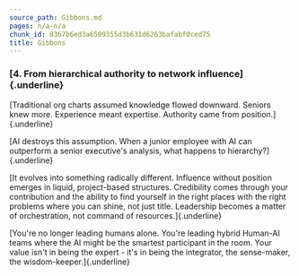 ```yaml
---
source_path: Gibbons.md
pages: n/a-n/a
chunk_id: 8367b6ed3a6509355d3b631d6263bafabf0ced75
title: Gibbons
---
```

### **[4. From hierarchical authority to network influence]{.underline}**

[Traditional org charts assumed knowledge flowed downward. Seniors knew
more. Experience meant expertise. Authority came from
position.]{.underline}

[AI destroys this assumption. When a junior employee with AI can
outperform a senior executive\'s analysis, what happens to
hierarchy?]{.underline}

[It evolves into something radically different. Influence without
position emerges in liquid, project-based structures. Credibility comes
through your contribution and the ability to find yourself in the right
places with the right problems where you can shine, not just title.
Leadership becomes a matter of orchestration, not command of
resources.]{.underline}

[You\'re no longer leading humans alone. You\'re leading hybrid Human-AI
teams where the AI might be the smartest participant in the room. Your
value isn\'t in being the expert - it\'s in being the integrator, the
sense-maker, the wisdom-keeper.]{.underline}

